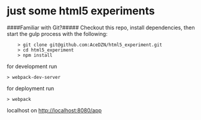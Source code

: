 # just some html5 experiments

####Familiar with Git?#####
Checkout this repo, install dependencies, then start the gulp process with the following:

```
	> git clone git@github.com:AceDZN/html5_experiment.git
	> cd html5_experiment
	> npm install
```
  for development run
  ```
  > webpack-dev-server
  ```
  for deployment run

  ```
  > webpack
  ```

localhost on [http://localhost:8080/app](http://localhost:8080/app)

